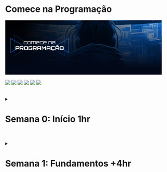 # Comece na Programação

![CNP](./cover.png)

<div>
  <img src="https://img.shields.io/badge/VS%20Code-000000.svg?style=for-the-badge&logo=visual-studio-code&logoColor=ffffff" />
  <img src="https://img.shields.io/badge/HTML5-000000?style=for-the-badge&logo=html5&logoColor=ffffff" />
  <img src="https://img.shields.io/badge/CSS3-000000?style=for-the-badge&logo=css3&logoColor=ffffff" />
  <img src="https://img.shields.io/badge/Git-000000?style=for-the-badge&logo=git&logoColor=ffffff" />
  <img src="https://img.shields.io/badge/Github-000000?style=for-the-badge&logo=github&logoColor=ffffff" />
  <img src="https://img.shields.io/badge/JavaScript-000000?style=for-the-badge&logo=JavaScript&logoColor=ffffff" />
<div>
<br /> <br />

<details>
  <summary><h1>Semana 0: Início 1hr</h1></summary>
  Apresentação de ferramentas essenciais para iniciar a jornada na programação. <br />Orientações e importancia dos exercícios. <br />
  
  **Estrutura semântica HTML5**
  Projeto HTML5 básico para ser visualizado no browser. <br />
</details><br /> <br />

<details>
  <summary><h1>Semana 1: Fundamentos +4hr</h1></summary>
  
  **O que é HTML5:** É uma linguagem de marcação, ou seja, para estruturar as páginas web. <br />Semelhante os blocos que estruturam e constroem as residências. <br />
  HTML5 possui blocos/tags para vários usos como: paragrafos: "p", imagens: "img", video: "video", e muito mais. <br />
  
  **O que é CSS3:** É uma linguagem de estilização, ou seja, ajustar tamanho, cores e dar beleza as páginas web. <br />
  Semelhante a pintura de uma residência. <br />
  CSS3 permite estilizar textos, imagens, alinhar e posicionar elementos, animações e transformações e muito mais. <br />
  **Portfólio:**
  Projeto utilizando em prática os conceitos aprendidos na 1 semana. <br />
</details><br /> <br />
